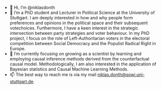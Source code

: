 - 👋 Hi, I’m @niklasdonth
- 👀 I’m a PhD student and Lecturer in Political Science at the University of Stuttgart. 
  I am deeply interested in how and why people form preferences and opinions in the political space and their subsequent votechoices.
  Furthermore, I have a keen interest in the strategic intersection between party strategies and voter behaviour.
In my PhD project, I focus on the role of Left-Authoritarian voters in the electoral competition between Social Democracy and the Populist Radical Right in Europe.  
- 🌱 I’m currently focusing on growing as a scientist by learning and employing causal inference methods derived from the counterfactual causal model.
      Methodologically, I am also interested in the application of Bayesian statistics and Causal Machine Learning Methods.
- 📫 The best way to reach me is via my mail niklas.donth@sowi.uni-stuttgart.de.

<!---
niklasdonth/niklasdonth is a ✨ special ✨ repository because its `README.md` (this file) appears on your GitHub profile.
You can click the Preview link to take a look at your changes.
--->
